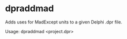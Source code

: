 dpraddmad
=========

Adds uses for MadExcept units to a given Delphi .dpr file.

Usage: dpraddmad <project.dpr>
